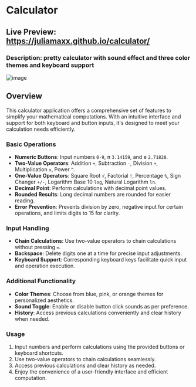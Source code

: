 # Calculator
## Live Preview: https://juliamaxx.github.io/calculator/
### Description: pretty calculator with sound effect and three color themes and keyboard support
![image](https://github.com/JuliaMaxx/calculator/assets/121096183/3b989abe-b553-4a0d-9963-f81493a6f09f)

## Overview
This calculator application offers a comprehensive set of features to simplify your mathematical computations. With an intuitive interface and support for both keyboard and button inputs, it's designed to meet your calculation needs efficiently.

### Basic Operations
- **Numeric Buttons**: Input numbers `0-9`, π `3.14159`, and e `2.71828`.
- **Two-Value Operators**: Addition `+`, Subtraction `-`, Division `÷`, Multiplication `x`, Power `^`.
- **One-Value Operators**: Square Root `√`, Factorial `!`, Percentage `%`, Sign Changer `+/-`, Logarithm Base 10 `log`, Natural Logarithm `ln`.
- **Decimal Point**: Perform calculations with decimal point values.
- **Rounded Results**: Long decimal numbers are rounded for easier reading.
- **Error Prevention**: Prevents division by zero, negative input for certain operations, and limits digits to 15 for clarity.

### Input Handling
- **Chain Calculations**: Use two-value operators to chain calculations without pressing `=`.
- **Backspace**: Delete digits one at a time for precise input adjustments.
- **Keyboard Support**: Corresponding keyboard keys facilitate quick input and operation execution.

### Additional Functionality
- **Color Themes**: Choose from blue, pink, or orange themes for personalized aesthetics.
- **Sound Toggle**: Enable or disable button click sounds as per preference.
- **History**: Access previous calculations conveniently and clear history when needed.

### Usage
1. Input numbers and perform calculations using the provided buttons or keyboard shortcuts.
2. Use two-value operators to chain calculations seamlessly.
3. Access previous calculations and clear history as needed.
4. Enjoy the convenience of a user-friendly interface and efficient computation.
